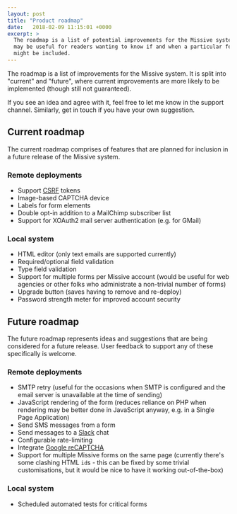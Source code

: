 ```yaml
---
layout: post
title: "Product roadmap"
date:   2018-02-09 11:15:01 +0000
excerpt: >
  The roadmap is a list of potential improvements for the Missive system, and
  may be useful for readers wanting to know if and when a particular feature
  might be included.
---
```


The roadmap is a list of improvements for the Missive system. It is split into
"current" and "future", where current improvements are more likely to be implemented
(though still not guaranteed).

If you see an idea and agree with it, feel free to let me know in the support channel.
Similarly, get in touch if you have your own suggestion.

## Current roadmap

The current roadmap comprises of features that are planned for inclusion in a future
release of the Missive system.

### Remote deployments

* Support [CSRF](https://www.owasp.org/index.php/Cross-Site_Request_Forgery_(CSRF)_Prevention_Cheat_Sheet)
tokens
* Image-based CAPTCHA device
* Labels for form elements
* Double opt-in addition to a MailChimp subscriber list
* Support for XOAuth2 mail server authentication (e.g. for GMail)

### Local system

* HTML editor (only text emails are supported currently)
* Required/optional field validation
* Type field validation
* Support for multiple forms per Missive account (would be useful for web agencies or
other folks who administrate a non-trivial number of forms)
* Upgrade button (saves having to remove and re-deploy)
* Password strength meter for improved account security

## Future roadmap

The future roadmap represents ideas and suggestions that are being considered for
a future release. User feedback to support any of these specifically is welcome.

### Remote deployments

* SMTP retry (useful for the occasions when SMTP is configured and the email server
is unavailable at the time of sending)
* JavaScript rendering of the form (reduces reliance on PHP when rendering may be
better done in JavaScript anyway, e.g. in a Single Page Application)
* Send SMS messages from a form
* Send messages to a [Slack](https://api.slack.com/) chat
* Configurable rate-limiting
* Integrate [Google reCAPTCHA](https://www.google.com/recaptcha/intro/index.html)
* Support for multiple Missive forms on the same page (currently there's some
clashing HTML `id`s - this can be fixed by some trivial customisations, but it would
be nice to have it working out-of-the-box)

### Local system

* Scheduled automated tests for critical forms
